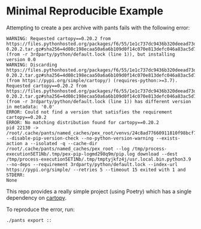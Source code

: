 # Minimal Reproducible Example

Attempting to create a pex archive with pants fails with the following error:

```
WARNING: Requested cartopy==0.20.2 from https://files.pythonhosted.org/packages/f6/55/1e1c737dc9436b320deead73d1c455ddbb74b8b6992081863492f6f6378a/Cartopy-0.20.2.tar.gz#sha256=4d08c198ecaa50a6a6b109d0f14c070e813defc046a83ac5d7ab494f85599e35 (from -r 3rdparty/python/default.lock (line 1)), but installing version 0.0
WARNING: Discarding https://files.pythonhosted.org/packages/f6/55/1e1c737dc9436b320deead73d1c455ddbb74b8b6992081863492f6f6378a/Cartopy-0.20.2.tar.gz#sha256=4d08c198ecaa50a6a6b109d0f14c070e813defc046a83ac5d7ab494f85599e35 (from https://pypi.org/simple/cartopy/) (requires-python:>=3.7). Requested cartopy==0.20.2 from https://files.pythonhosted.org/packages/f6/55/1e1c737dc9436b320deead73d1c455ddbb74b8b6992081863492f6f6378a/Cartopy-0.20.2.tar.gz#sha256=4d08c198ecaa50a6a6b109d0f14c070e813defc046a83ac5d7ab494f85599e35 (from -r 3rdparty/python/default.lock (line 1)) has different version in metadata: '0.0'
ERROR: Could not find a version that satisfies the requirement cartopy==0.20.2
ERROR: No matching distribution found for cartopy==0.20.2
pid 22130 -> /root/.cache/pants/named_caches/pex_root/venvs/24c8ad77660911810f98bcf75a8264e3b2d1722d/587d95bb4f21c70aedf0708bac1e6e728689715d/pex --disable-pip-version-check --no-python-version-warning --exists-action a --isolated -q --cache-dir /root/.cache/pants/named_caches/pex_root --log /tmp/process-execution5ET1Nb/.tmp/pex-pip-logmd298q9m/pip.log download --dest /tmp/process-execution5ET1Nb/.tmp/tmptyjkfz4j/usr.local.bin.python3.9 --no-deps --requirement 3rdparty/python/default.lock --index-url https://pypi.org/simple/ --retries 5 --timeout 15 exited with 1 and STDERR:
None
```

This repo provides a really simple project (using Poetry) which has a single dependency on [cartopy](https://scitools.org.uk/cartopy/docs/latest/).

To reproduce the error, run:

```
./pants export ::
```

